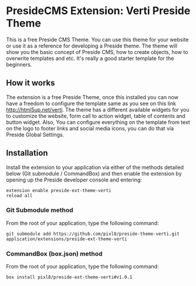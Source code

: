 # PresideCMS Extension: Verti Preside Theme

This is a free Preside CMS Theme. You can use this theme for your website or use it as a reference for developing a Preside theme. The theme will show you the basic concept of Preside CMS, how to create objects, how to overwrite templates and etc. It's really a good starter template for the beginners.

## How it works

The extension is a free Preside Theme, once this installed you can now have a freedom to configure the template same as you see on this link http://html5up.net/verti. The theme has a different available widgets for you to customize the website, form call to action widget, table of contents and button widget. Also, You can configure everything on the template from text on the logo to footer links and social media icons, you can do that via Preside Global Settings.


## Installation

Install the extension to your application via either of the methods detailed below (Git submodule / CommandBox) and then enable the extension by opening up the Preside developer console and entering:

    extension enable preside-ext-theme-verti
    reload all

### Git Submodule method

From the root of your application, type the following command:

    git submodule add https://github.com/pixl8/preside-theme-verti.git application/extensions/preside-ext-theme-verti

### CommandBox (box.json) method

From the root of your application, type the following command:

    box install pixl8/preside-ext-theme-verti#v1.0.1
